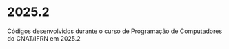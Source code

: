 # 2025.2
Códigos desenvolvidos durante o curso de Programação de Computadores do CNAT/IFRN em 2025.2
